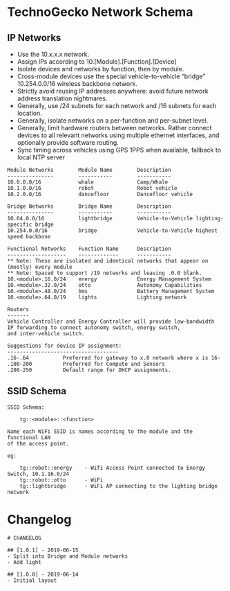 # TechnoGecko Network Schema

## IP Networks

* Use the 10.x.x.x network.
* Assign IPs according to 10.[Module].[Function].[Device] 
* Isolate devices and networks by function, then by module.
* Cross-module devices use the special vehicle-to-vehicle “bridge” 10.254.0.0/16 wireless backbone network.
* Strictly avoid reusing IP addresses anywhere: avoid future network address translation nightmares.
* Generally, use /24 subnets for each network and /16 subnets for each location.
* Generally, isolate networks on a per-function and per-subnet level.
* Generally, limit hardware routers between networks. Rather connect devices to all relevant networks using multiple ethernet interfaces, and optionally provide software routing.
* Sync timing across vehicles using GPS 1PPS when available, fallback to local NTP server

```
Module Networks        Module Name        Description
---------------        -----------        -----------
10.0.0.0/16            whale              Camp/Whale
10.1.0.0/16            robot              Robot vehicle
10.2.0.0/16            dancefloor         Dancefloor vehicle

Bridge Networks        Bridge Name        Description
---------------        -----------        -----------
10.64.0.0/16           lightbridge        Vehicle-to-Vehicle lighting-specific bridge
10.254.0.0/16          bridge             Vehicle-to-Vehicle highest speed backbone

Functional Networks    Function Name      Description
-------------------    -------------      -----------
** Note: These are isolated and identical networks that appear on (mostly) every module
** Note: Spaced to support /19 networks and leaving .0.0 blank.
10.<module>.16.0/24    energy             Energy Management System
10.<module>.32.0/24    otto               Autonomy Capabilities
10.<module>.48.0/24    bms                Battery Management System
10.<module>.64.0/19    lights             Lighting network
```

```
Routers
-------
Vehicle Controller and Energy Controller will provide low-bandwidth 
IP forwarding to connect autonomy switch, energy switch, 
and inter-vehicle switch. 
```

```
Suggestions for device IP assignment:
------------------------------------
.16-.64           Preferred for gateway to x.0 network where x is 16- 
.100-200          Preferred for Compute and Sensors
.200-250          Default range for DHCP assignments.
```

## SSID Schema

```
SSID Schema:

    tg::<module>::<function>

Name each WiFi SSID is names according to the module and the functional LAN 
of the access point. 

eg:

    tg::robot::energy    - Wifi Access Point connected to Energy Switch, 10.1.16.0/24
    tg::robot::otto      - WiFi 
    tg::lightbridge      - WiFi AP connecting to the lighting bridge network

```


# Changelog

```
# CHANGELOG

## [1.0.1] - 2019-06-15
- Split into Bridge and Module networks
- Add light

## [1.0.0] - 2019-06-14
- Initial layout